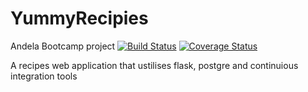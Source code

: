 # YummyRecipies 
Andela Bootcamp project [![Build Status](https://travis-ci.org/Jak-Sidious/YummyRecipies.svg?branch=master)](https://travis-ci.org/Jak-Sidious/YummyRecipies) [![Coverage Status](https://coveralls.io/repos/github/Jak-Sidious/YummyRecipies/badge.svg?branch=master)](https://coveralls.io/github/Jak-Sidious/YummyRecipies?branch=master)

A recipes web application that ustilises flask, postgre and continuious integration tools
